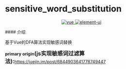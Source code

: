 # sensitive_word_substitution
<p align="center">
  <a href="https://github.com/vuejs/vue">
    <img src="https://img.shields.io/badge/vue-2.6.10-brightgreen.svg" alt="vue">
  </a>
  <a href="https://github.com/ElemeFE/element">
    <img src="https://img.shields.io/badge/element--ui-2.13.0-brightgreen.svg" alt="element-ui">
  </a>

</p>
#### 介绍

基于Vue的DFA算法实现敏感词替换

**primary origin**<font size=4>**(js实现敏感词过滤算法):**</font>https://juejin.im/post/6844903641778749447
